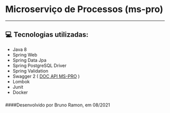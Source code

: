 # Microserviço de Processos (ms-pro)

<hr>

## 💻 Tecnologias utilizadas:

- Java 8
- Spring Web
- Spring Data Jpa
- Spring PostgreSQL Driver
- Spring Validation
- Swagger 2 ( [ DOC API MS-PRO](http://localhost:8080/swagger-ui.html#/) )
- Lombok 
- Junit
- Docker

###
####Desenvolvido por Bruno Ramon, em 08/2021
